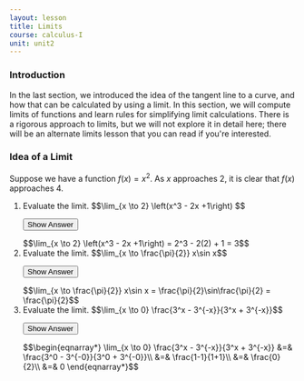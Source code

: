 ```yaml
---
layout: lesson
title: Limits
course: calculus-I
unit: unit2
---
```


### Introduction

In the last section, we introduced the idea of the tangent line to a curve, and how that can be calculated by using a limit. In this section, we will compute limits of functions and learn rules for simplifying limit calculations. There is a rigorous approach to limits, but we will not explore it in detail here; there will be an alternate limits lesson that you can read if you're interested.



### Idea of a Limit

Suppose we have a function $f(x) = x^2$. As $x$ approaches 2, it is clear that $f(x)$ approaches 4. 



<ol>
<li> <div> Evaluate the limit.  $$\lim_{x \to 2} \left(x^3 - 2x +1\right) $$ </div>

<button onclick="myFunction('answer1')" class="answerButton">Show Answer</button>
<div  id="answer1" class="answer">
$$\lim_{x \to 2}  \left(x^3 - 2x +1\right) = 2^3 - 2(2) + 1 = 3$$
</div> </li>

<li> <div> Evaluate the limit.  $$\lim_{x \to \frac{\pi}{2}} x\sin x$$ </div>

<button onclick="myFunction('answer2')" class="answerButton">Show Answer</button>
<div  id="answer2" class="answer">
$$\lim_{x \to \frac{\pi}{2}} x\sin x = \frac{\pi}{2}\sin\frac{\pi}{2} = \frac{\pi}{2}$$
</div> </li>


<li> <div> Evaluate the limit.  $$\lim_{x \to 0} \frac{3^x - 3^{-x}}{3^x + 3^{-x}}$$ </div>

<button onclick="myFunction('answer3')" class="answerButton">Show Answer</button>
<div  id="answer3" class="answer">
$$\begin{eqnarray*}
\lim_{x \to 0} \frac{3^x - 3^{-x}}{3^x + 3^{-x}} &=& \frac{3^0 - 3^{-0}}{3^0 + 3^{-0}}\\
&=& \frac{1-1}{1+1}\\
&=& \frac{0}{2}\\
&=& 0
\end{eqnarray*}$$
</div> </li>

</ol>
